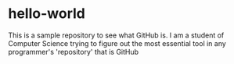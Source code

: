 # hello-world
This is a sample repository to see what GitHub is.
I am a student of Computer Science trying to figure out the most essential tool in any programmer's 'repository' that is GitHub
